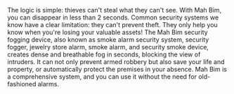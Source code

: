 
The logic is simple: thieves can't steal what they can't see. With Mah Bim, you can disappear in less than 2 seconds. Common security systems we know have a clear limitation: they can't prevent theft. They only help you know when you're losing your valuable assets! The Mah Bim security fogging device, also known as smoke alarm security system, security fogger, jewelry store alarm, smoke alarm, and security smoke device, creates dense and breathable fog in seconds, blocking the view of intruders. It can not only prevent armed robbery but also save your life and property, or automatically protect the premises in your absence. Mah Bim is a comprehensive system, and you can use it without the need for old-fashioned alarms.
